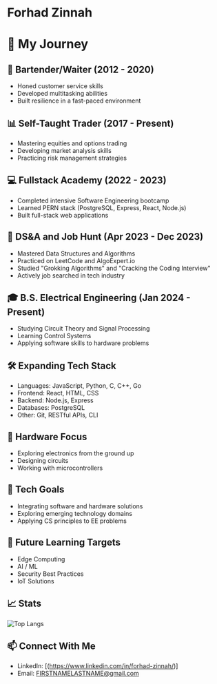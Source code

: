 # Forhad Zinnah 
# 🚀 My Journey 

## 🍹 Bartender/Waiter (2012 - 2020)
- Honed customer service skills
- Developed multitasking abilities
- Built resilience in a fast-paced environment

## 📊 Self-Taught Trader (2017 - Present)
- Mastering equities and options trading
- Developing market analysis skills
- Practicing risk management strategies

## 💻 Fullstack Academy (2022 - 2023)
- Completed intensive Software Engineering bootcamp
- Learned PERN stack (PostgreSQL, Express, React, Node.js)
- Built full-stack web applications

## 🧠 DS&A and Job Hunt (Apr 2023 - Dec 2023)
- Mastered Data Structures and Algorithms
- Practiced on LeetCode and AlgoExpert.io
- Studied "Grokking Algorithms" and "Cracking the Coding Interview"
- Actively job searched in tech industry

## 🎓 B.S. Electrical Engineering (Jan 2024 - Present)
- Studying Circuit Theory and Signal Processing
- Learning Control Systems
- Applying software skills to hardware problems

## 🛠️ Expanding Tech Stack
- Languages: JavaScript, Python, C, C++, Go
- Frontend: React, HTML, CSS
- Backend: Node.js, Express
- Databases: PostgreSQL
- Other: Git, RESTful APIs, CLI

## 🔧 Hardware Focus
- Exploring electronics from the ground up
- Designing circuits
- Working with microcontrollers

## 🔬 Tech Goals
- Integrating software and hardware solutions
- Exploring emerging technology domains
- Applying CS principles to EE problems

## 🌱 Future Learning Targets
- Edge Computing
- AI / ML 
- Security Best Practices
- IoT Solutions

## 📈 Stats
![Top Langs](https://github-readme-stats.vercel.app/api/top-langs/?username=fzinnah&layout=compact)

## 📫 Connect With Me
- LinkedIn: [(https://www.linkedin.com/in/forhad-zinnah/)]
- Email: FIRSTNAMELASTNAME@gmail.com 
